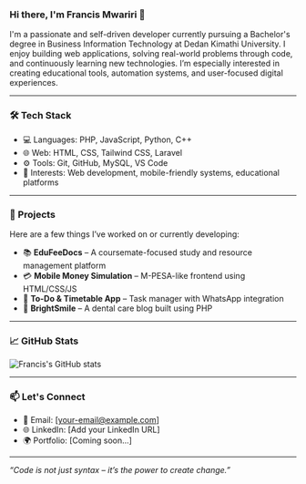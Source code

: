 ### Hi there, I'm Francis Mwariri 👋

I'm a passionate and self-driven developer currently pursuing a Bachelor's degree in Business Information Technology at Dedan Kimathi University. I enjoy building web applications, solving real-world problems through code, and continuously learning new technologies. I’m especially interested in creating educational tools, automation systems, and user-focused digital experiences.

---

### 🛠️ Tech Stack
- 💻 Languages: PHP, JavaScript, Python, C++
- 🌐 Web: HTML, CSS, Tailwind CSS, Laravel
- ⚙️ Tools: Git, GitHub, MySQL, VS Code
- 📲 Interests: Web development, mobile-friendly systems, educational platforms

---

### 🚀 Projects
Here are a few things I’ve worked on or currently developing:
- 📚 **EduFeeDocs** – A coursemate-focused study and resource management platform
- 💳 **Mobile Money Simulation** – M-PESA-like frontend using HTML/CSS/JS
- 📅 **To-Do & Timetable App** – Task manager with WhatsApp integration
- 🦷 **BrightSmile** – A dental care blog built using PHP

---

### 📈 GitHub Stats
![Francis's GitHub stats](https://github-readme-stats.vercel.app/api?username=FrancisMwariri&show_icons=true&theme=radical)

---

### 📫 Let's Connect
- 📧 Email: [your-email@example.com]
- 🌐 LinkedIn: [Add your LinkedIn URL]
- 🌍 Portfolio: [Coming soon...]

---

_“Code is not just syntax – it’s the power to create change.”_

